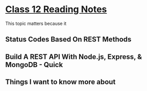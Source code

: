 # [Class 12 Reading Notes](https://github.com/snur206/reading-notes/blob/main/301/class12notes.md)

This topic matters because it

## Status Codes Based On REST Methods





















## Build A REST API With Node.js, Express, & MongoDB - Quick


















## Things I want to know more about

